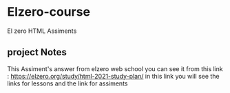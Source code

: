 # **Elzero-course**
El zero HTML Assiments

## project Notes
This Assiment's answer from elzero web school 
you can see it from this link : https://elzero.org/study/html-2021-study-plan/ 
in this link you will see the links for lessons and the link for assiments 
